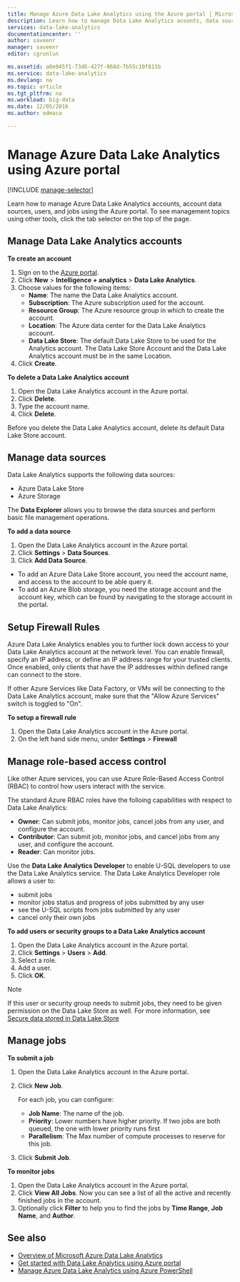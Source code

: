 ```yaml
---
title: Manage Azure Data Lake Analytics using the Azure portal | Microsoft Docs
description: Learn how to manage Data Lake Analytics acounts, data sources, users, and jobs.
services: data-lake-analytics
documentationcenter: ''
author: saveenr
manager: saveenr
editor: cgronlun

ms.assetid: a0e045f1-73d6-427f-868d-7b55c10f811b
ms.service: data-lake-analytics
ms.devlang: na
ms.topic: article
ms.tgt_pltfrm: na
ms.workload: big-data
ms.date: 12/05/2016
ms.author: edmaca

---
```

# Manage Azure Data Lake Analytics using Azure portal
[!INCLUDE [manage-selector](../../includes/data-lake-analytics-selector-manage.md)]

Learn how to manage Azure Data Lake Analytics accounts, account data sources, users, and jobs using the Azure portal. To see management topics using other tools, click the tab selector on the top of the page.

<!-- ################################ -->
<!-- ################################ -->

## Manage Data Lake Analytics accounts

**To create an account**

1. Sign on to the [Azure portal](https://portal.azure.com).
2. Click **New** > **Intelligence + analytics** > **Data Lake Analytics**.
3. Choose values for the following items:   
   * **Name**: The name the Data Lake Analytics account.
   * **Subscription**: The Azure subscription used for the account.
   * **Resource Group**: The Azure resource group in which to create the account. 
   * **Location**: The Azure data center for the Data Lake Analytics account. 
   * **Data Lake Store**: The default Data Lake Store to be used for the Analytics account. The Data Lake Store Account and the Data Lake Analytics account must be in the same Location.
4. Click **Create**. 

**To delete a Data Lake Analytics account**

1. Open the Data Lake Analytics account in the Azure portal.
2. Click **Delete**.
3. Type the account name.
4. Click **Delete**.

Before you delete the Data Lake Analytics account, delete its default Data Lake Store account.

<!-- ################################ -->
<!-- ################################ -->

## Manage data sources

Data Lake Analytics supports the following data sources:

* Azure Data Lake Store
* Azure Storage

The **Data Explorer** allows you to browse the data sources and perform basic file management operations. 

**To add a data source**

1. Open the Data Lake Analytics account in the Azure portal.
2. Click **Settings** > **Data Sources**.
3. Click **Add Data Source**.
    
* To add an Azure Data Lake Store account, you need the account name, and access to the account to be able query it.
* To add an Azure Blob storage, you need the storage account and the account key, which can be found by navigating to the storage account in the portal.

## Setup Firewall Rules

Azure Data Lake Analytics enables you to further lock down access to your Data Lake Analytics account at the network level. You can enable firewall, specify an IP address, or define an IP address range for your trusted clients. Once enabled, only clients that have the IP addresses within defined range can connect to the store.

If other Azure Services like Data Factory, or VMs will be connecting to the Data Lake Analytics account, make sure that the "Allow Azure Services" switch is toggled to "On". 

**To setup a firewall rule**

1. Open the Data Lake Analytics account in the Azure portal.
2. On the left hand side menu, under **Settings** > **Firewall**

## Manage role-based access control

Like other Azure services, you can use Azure Role-Based Access Control (RBAC) to control how users interact with the service.

The standard Azure RBAC roles have the folloing capabilities with respect to Data Lake Analytics:
* **Owner**: Can submit jobs, monitor jobs, cancel jobs from any user, and configure the account.
* **Contributor**: Can submit job, monitor jobs, and cancel jobs from any user, and configure the account.
* **Reader**: Can monitor jobs.

Use the **Data Lake Analytics Developer** to enable U-SQL developers to use the Data Lake Analytics service. The Data Lake Analytics Developer role allows a user to:
* submit jobs
* monitor jobs status and progress of jobs submitted by any user
* see the U-SQL scripts from jobs submitted by any user 
* cancel only their own jobs

**To add users or security groups to a Data Lake Analytics account**

1. Open the Data Lake Analytics account in the Azure portal.
2. Click **Settings** >  **Users** > **Add**.
4. Select a role.
5. Add a user.
6. Click **OK**.

>[!NOTE]
>If this user or security group needs to submit jobs, they need to be given permission on the Data Lake Store as well. For more information, see [Secure data stored in Data Lake Store](../data-lake-store/data-lake-store-secure-data.md)
>

<!-- ################################ -->
<!-- ################################ -->

## Manage jobs

**To submit a job**

1. Open the Data Lake Analytics account in the Azure portal.
2. Click **New Job**.
   
    For each job, you can configure:

    * **Job Name**: The name of the job.
    * **Priority**: Lower numbers have higher priority. If two jobs are both queued, the one with lower priority runs first
    * **Parallelism**: The Max number of compute processes to reserve for this job.

3. Click **Submit Job**.

**To monitor jobs**

1. Open the Data Lake Analytics account in the Azure portal.
2. Click **View All Jobs**. Now you can see a list of all the active and recently finished jobs in the account.
3. Optionally click **Filter** to help you to find the jobs by **Time Range**, **Job Name**, and **Author**. 

## See also

* [Overview of Microsoft Azure Data Lake Analytics](data-lake-analytics-overview.md)
* [Get started with Data Lake Analytics using Azure portal](data-lake-analytics-get-started-portal.md)
* [Manage Azure Data Lake Analytics using Azure PowerShell](data-lake-analytics-manage-use-powershell.md)

